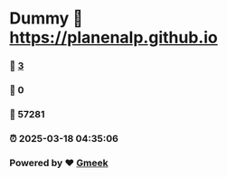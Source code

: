# Dummy :link: https://planenalp.github.io 
### :page_facing_up: [3](https://planenalp.github.io/tag.html) 
### :speech_balloon: 0 
### :hibiscus: 57281 
### :alarm_clock: 2025-03-18 04:35:06 
### Powered by :heart: [Gmeek](https://github.com/Meekdai/Gmeek)
